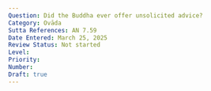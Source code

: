 ```yaml
---
Question: Did the Buddha ever offer unsolicited advice?
Category: Ovāda
Sutta References: AN 7.59
Date Entered: March 25, 2025
Review Status: Not started
Level: 
Priority: 
Number: 
Draft: true
---
```

